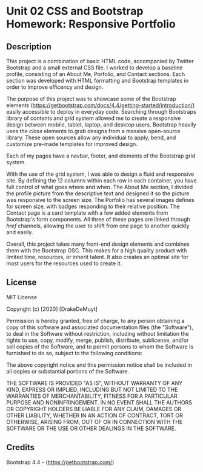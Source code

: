 # Unit 02 CSS and Bootstrap Homework: Responsive Portfolio

## Description
This project is a combination of basic HTML code, accompanied by Twitter Bootstrap and a small external CSS file. 
I worked to develop a baseline profile, consisting of an About Me, Porfolio, and Contact sections. 
Each section was developed with HTML formatting and Bootstrap templates in order to improve efficency and design.

The purpose of this project was to showcase some of the Bootstrap elements (https://getbootstrap.com/docs/4.4/getting-started/introduction/) easily accessible to deploy in everyday code. 
Searching through Bootstraps library of contents and grid system allowed me to create a responsive design between mobile, tablet, laptop, and desktop users. 
Bootstrap heavily uses the <i>class</i> elements to grab designs from a massive open-source library. These open sources allow any individual to apply, bend, and customize pre-made templates for improved design.

Each of my pages have a navbar, footer, and elements of the Bootstrap grid system. 


With the use of the grid system, I was able to design a fluid and responsive site. By defining the 12 columns within each row in each container, you have full control of what goes where and when.
The About Me section, I divided the profile picture from the descriptive text and designed it so the picture was responsive to the screen size.
The Porfolio has several images defines for screen size, with badges responding to their relative position.
The Contact page is a card template with a few added elements from Bootstrap's form components.
All three of these pages are linked through <i>href</i> channels, allowing the user to shift from one page to another quickly and easily.

Overall, this project takes many front-end design elements and combines them with the Bootstrap OSC. This makes for a high quality product with limited time, resources, or inherit talent. It also creates an optimal site for most users for the resources used to create it.

## License
MIT License

Copyright (c) [2020] [DrakeDeMuyt]

Permission is hereby granted, free of charge, to any person obtaining a copy
of this software and associated documentation files (the "Software"), to deal
in the Software without restriction, including without limitation the rights
to use, copy, modify, merge, publish, distribute, sublicense, and/or sell
copies of the Software, and to permit persons to whom the Software is
furnished to do so, subject to the following conditions:

The above copyright notice and this permission notice shall be included in all
copies or substantial portions of the Software.

THE SOFTWARE IS PROVIDED "AS IS", WITHOUT WARRANTY OF ANY KIND, EXPRESS OR
IMPLIED, INCLUDING BUT NOT LIMITED TO THE WARRANTIES OF MERCHANTABILITY,
FITNESS FOR A PARTICULAR PURPOSE AND NONINFRINGEMENT. IN NO EVENT SHALL THE
AUTHORS OR COPYRIGHT HOLDERS BE LIABLE FOR ANY CLAIM, DAMAGES OR OTHER
LIABILITY, WHETHER IN AN ACTION OF CONTRACT, TORT OR OTHERWISE, ARISING FROM,
OUT OF OR IN CONNECTION WITH THE SOFTWARE OR THE USE OR OTHER DEALINGS IN THE
SOFTWARE.

## Credits
Bootstrap 4.4 - (https://getbootstrap.com/)
